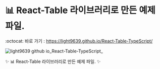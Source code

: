 # 📊 React-Table 라이브러리로 만든 예제 파일.
:octocat: 바로 가기 : https://light9639.github.io/React-Table-TypeScript/

![light9639 github io_React-Table-TypeScript_](https://user-images.githubusercontent.com/95972251/229794207-d786225b-4915-4836-971f-3aef31f0dcf0.png)

:sparkles: 📊 React-Table 라이브러리로 만든 예제 파일. :sparkles:
